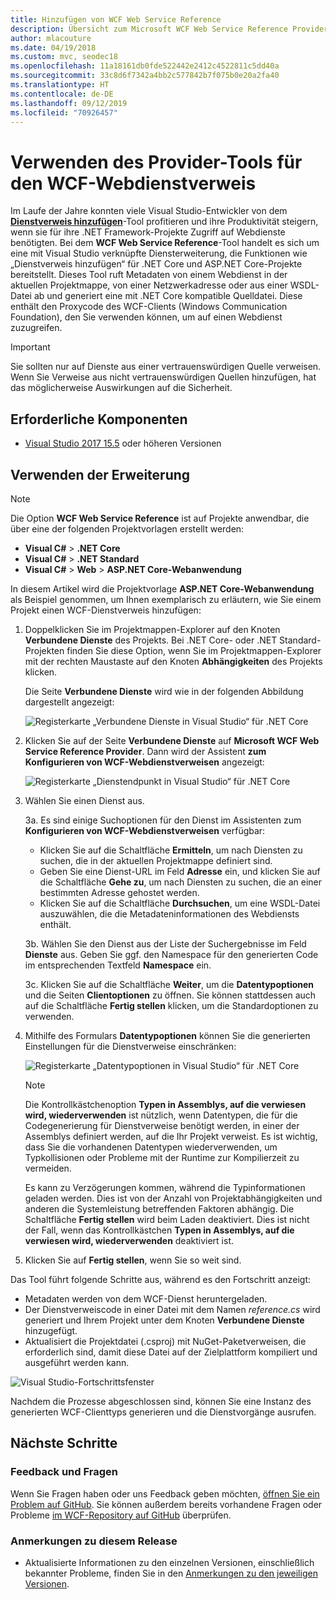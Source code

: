 ```yaml
---
title: Hinzufügen von WCF Web Service Reference
description: Übersicht zum Microsoft WCF Web Service Reference Provider-Tool, über das Funktionen für .NET Core- und ASP.NET Core-Projekte hinzugefügt werden, z.B. das Hinzufügen von Dienstverweisen für .NET Framework-Projekte.
author: mlacouture
ms.date: 04/19/2018
ms.custom: mvc, seodec18
ms.openlocfilehash: 11a18161db0fde522442e2412c4522811c5dd40a
ms.sourcegitcommit: 33c8d6f7342a4bb2c577842b7f075b0e20a2fa40
ms.translationtype: HT
ms.contentlocale: de-DE
ms.lasthandoff: 09/12/2019
ms.locfileid: "70926457"
---
```

# <a name="use-the-wcf-web-service-reference-provider-tool"></a>Verwenden des Provider-Tools für den WCF-Webdienstverweis

Im Laufe der Jahre konnten viele Visual Studio-Entwickler von dem [**Dienstverweis hinzufügen**](/visualstudio/data-tools/how-to-add-update-or-remove-a-wcf-data-service-reference)-Tool profitieren und ihre Produktivität steigern, wenn sie für ihre .NET Framework-Projekte Zugriff auf Webdienste benötigten.  Bei dem **WCF Web Service Reference**-Tool handelt es sich um eine mit Visual Studio verknüpfte Diensterweiterung, die Funktionen wie „Dienstverweis hinzufügen“ für .NET Core und ASP.NET Core-Projekte bereitstellt. Dieses Tool ruft Metadaten von einem Webdienst in der aktuellen Projektmappe, von einer Netzwerkadresse oder aus einer WSDL-Datei ab und generiert eine mit .NET Core kompatible Quelldatei. Diese enthält den Proxycode des WCF-Clients (Windows Communication Foundation), den Sie verwenden können, um auf einen Webdienst zuzugreifen.

> [!IMPORTANT]
> Sie sollten nur auf Dienste aus einer vertrauenswürdigen Quelle verweisen. Wenn Sie Verweise aus nicht vertrauenswürdigen Quellen hinzufügen, hat das möglicherweise Auswirkungen auf die Sicherheit.

## <a name="prerequisites"></a>Erforderliche Komponenten

* [Visual Studio 2017 15.5](https://aka.ms/vsdownload?utm_source=mscom&utm_campaign=msdocs) oder höheren Versionen

## <a name="how-to-use-the-extension"></a>Verwenden der Erweiterung

> [!NOTE]
> Die Option **WCF Web Service Reference** ist auf Projekte anwendbar, die über eine der folgenden Projektvorlagen erstellt werden:
>
> * **Visual C#**  >  **.NET Core**
> * **Visual C#**  >  **.NET Standard**
> * **Visual C#**  > **Web** > **ASP.NET Core-Webanwendung**

In diesem Artikel wird die Projektvorlage **ASP.NET Core-Webanwendung** als Beispiel genommen, um Ihnen exemplarisch zu erläutern, wie Sie einem Projekt einen WCF-Dienstverweis hinzufügen:

1. Doppelklicken Sie im Projektmappen-Explorer auf den Knoten **Verbundene Dienste** des Projekts. Bei .NET Core- oder .NET Standard-Projekten finden Sie diese Option, wenn Sie im Projektmappen-Explorer mit der rechten Maustaste auf den Knoten **Abhängigkeiten** des Projekts klicken.

    Die Seite **Verbundene Dienste** wird wie in der folgenden Abbildung dargestellt angezeigt:

    ![Registerkarte „Verbundene Dienste in Visual Studio“ für .NET Core](./media/wcf-web-service-reference-guide/wcfcs-ConnectedServicesPage.png)

2. Klicken Sie auf der Seite **Verbundene Dienste** auf **Microsoft WCF Web Service Reference Provider**. Dann wird der Assistent **zum Konfigurieren von WCF-Webdienstverweisen** angezeigt:

    ![Registerkarte „Dienstendpunkt in Visual Studio“ für .NET Core](./media/wcf-web-service-reference-guide/wcfcs-ServiceEndpointPage.png)

3. Wählen Sie einen Dienst aus.

    3a. Es sind einige Suchoptionen für den Dienst im Assistenten zum **Konfigurieren von WCF-Webdienstverweisen** verfügbar:

     * Klicken Sie auf die Schaltfläche **Ermitteln**, um nach Diensten zu suchen, die in der aktuellen Projektmappe definiert sind.
     * Geben Sie eine Dienst-URL im Feld **Adresse** ein, und klicken Sie auf die Schaltfläche **Gehe zu**, um nach Diensten zu suchen, die an einer bestimmten Adresse gehostet werden.
     * Klicken Sie auf die Schaltfläche **Durchsuchen**, um eine WSDL-Datei auszuwählen, die die Metadateninformationen des Webdiensts enthält.

    3b. Wählen Sie den Dienst aus der Liste der Suchergebnisse im Feld **Dienste** aus. Geben Sie ggf. den Namespace für den generierten Code im entsprechenden Textfeld **Namespace** ein.

    3c. Klicken Sie auf die Schaltfläche **Weiter**, um die **Datentypoptionen** und die Seiten **Clientoptionen** zu öffnen. Sie können stattdessen auch auf die Schaltfläche **Fertig stellen** klicken, um die Standardoptionen zu verwenden.

4. Mithilfe des Formulars **Datentypoptionen** können Sie die generierten Einstellungen für die Dienstverweise einschränken:

    ![Registerkarte „Datentypoptionen in Visual Studio“ für .NET Core](./media/wcf-web-service-reference-guide/wcfcs-DataTypesPage.png)

    > [!NOTE]
    > Die Kontrollkästchenoption **Typen in Assemblys, auf die verwiesen wird, wiederverwenden** ist nützlich, wenn Datentypen, die für die Codegenerierung für Dienstverweise benötigt werden, in einer der Assemblys definiert werden, auf die Ihr Projekt verweist.  Es ist wichtig, dass Sie die vorhandenen Datentypen wiederverwenden, um Typkollisionen oder Probleme mit der Runtime zur Kompilierzeit zu vermeiden.

    Es kann zu Verzögerungen kommen, während die Typinformationen geladen werden. Dies ist von der Anzahl von Projektabhängigkeiten und anderen die Systemleistung betreffenden Faktoren abhängig. Die Schaltfläche **Fertig stellen** wird beim Laden deaktiviert. Dies ist nicht der Fall, wenn das Kontrollkästchen **Typen in Assemblys, auf die verwiesen wird, wiederverwenden** deaktiviert ist.

5. Klicken Sie auf **Fertig stellen**, wenn Sie so weit sind.

Das Tool führt folgende Schritte aus, während es den Fortschritt anzeigt:

* Metadaten werden von dem WCF-Dienst heruntergeladen.
* Der Dienstverweiscode in einer Datei mit dem Namen *reference.cs* wird generiert und Ihrem Projekt unter dem Knoten **Verbundene Dienste** hinzugefügt.
* Aktualisiert die Projektdatei (.csproj) mit NuGet-Paketverweisen, die erforderlich sind, damit diese Datei auf der Zielplattform kompiliert und ausgeführt werden kann.

![Visual Studio-Fortschrittsfenster](./media/wcf-web-service-reference-guide/wcfcs-ProgressWindow.png)

Nachdem die Prozesse abgeschlossen sind, können Sie eine Instanz des generierten WCF-Clienttyps generieren und die Dienstvorgänge ausrufen.

## <a name="next-steps"></a>Nächste Schritte

### <a name="feedback--questions"></a>Feedback und Fragen

Wenn Sie Fragen haben oder uns Feedback geben möchten, [öffnen Sie ein Problem auf GitHub](https://github.com/dotnet/wcf/issues/new). Sie können außerdem bereits vorhandene Fragen oder Probleme [im WCF-Repository auf GitHub](https://github.com/dotnet/wcf/issues?utf8=%E2%9C%93&q=is:issue%20label:tooling) überprüfen.

### <a name="release-notes"></a>Anmerkungen zu diesem Release

* Aktualisierte Informationen zu den einzelnen Versionen, einschließlich bekannter Probleme, finden Sie in den [Anmerkungen zu den jeweiligen Versionen](https://github.com/dotnet/wcf/blob/master/release-notes/WCF-Web-Service-Reference-notes.md).
